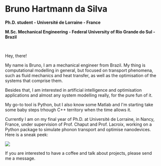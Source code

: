 # Bruno Hartmann da Silva
**Ph.D. student - Université de Lorraine - France**

**M.Sc. Mechanical Engineering - Federal University of Rio Grande do Sul - Brazil**

<p>&nbsp</p>

Hey, there!

My name is Bruno, I am a mechanical engineer from Brazil. My thing is computational modelling in general, but focused on transport phenomena, such as fluid mechanics and heat transfer, as well as the optimisation of the systems that comprise them.

Besides that, I am interested in artificial intelligence and optimisation applications and almost any system modelling really, for the pure fun of it.

My go-to tool is Python, but I also know some Matlab and I'm starting take some baby steps trhough C++ territory when the time allows it.

Currently I am on my final year of Ph.D. at Université de Lorraine, in Nancy, France, under supervision of Prof. Chaput and Prof. Lacroix, working on a Python package to simulate phonon transport and optimise nanodevices. Here is a sneak peek:

![](/fig/simulation.gif)

If you are interested to have a coffee and talk about projects, please send me a message.
